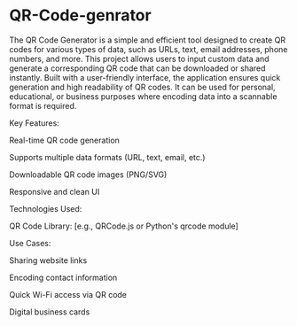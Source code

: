 # QR-Code-genrator
The QR Code Generator is a simple and efficient tool designed to create QR codes for various types of data, such as URLs, text, email addresses, phone numbers, and more. This project allows users to input custom data and generate a corresponding QR code that can be downloaded or shared instantly. Built with a user-friendly interface, the application ensures quick generation and high readability of QR codes. It can be used for personal, educational, or business purposes where encoding data into a scannable format is required.

Key Features:

Real-time QR code generation

Supports multiple data formats (URL, text, email, etc.)

Downloadable QR code images (PNG/SVG)

Responsive and clean UI

Technologies Used:

QR Code Library: [e.g., QRCode.js or Python's qrcode module]

Use Cases:

Sharing website links

Encoding contact information

Quick Wi-Fi access via QR code

Digital business cards

